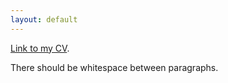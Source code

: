 ```yaml
---
layout: default
---
```


[Link to my CV](./cv-page.html).

There should be whitespace between paragraphs.


